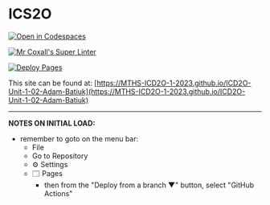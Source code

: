 # ICS2O

[![Open in Codespaces](https://classroom.github.com/assets/launch-codespace-7f7980b617ed060a017424585567c406b6ee15c891e84e1186181d67ecf80aa0.svg)](https://classroom.github.com/open-in-codespaces?assignment_repo_id=13845769)

[![Mr Coxall's Super Linter](https://github.com/MTHS-ICD2O-1-2023/ICD2O-Unit-1-02-Adam-Batiuk/workflows/Mr%20Coxall's%20Super%20Linter/badge.svg)](https://github.com/MTHS-ICD2O-1-2023/ICD2O-Unit-1-02-Adam-Batiuk/actions)

[![Deploy Pages](https://github.com/MTHS-ICD2O-1-2023/ICD2O-Unit-1-02-Adam-Batiuk/workflows/Deploy%20Pages/badge.svg)](https://github.com/MTHS-ICD2O-1-2023/ICD2O-Unit-1-02-Adam-Batiuk/actions)

This site can be found at: [https://MTHS-ICD2O-1-2023.github.io/ICD2O-Unit-1-02-Adam-Batiuk](https://MTHS-ICD2O-1-2023.github.io/ICD2O-Unit-1-02-Adam-Batiuk)

---

**NOTES ON INITIAL LOAD:**
- remember to goto on the menu bar:
  - File
  - Go to Repository
  - ⚙ Settings
  - 🗔 Pages
    - then from the "Deploy from a branch ▼" button, select "GitHub Actions"
